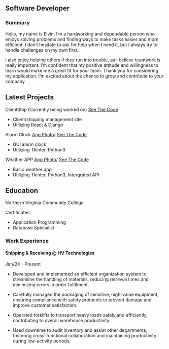 ## Software Developer

### Summary
Hello, my name is Elvin. I’m a hardworking and dependable person who enjoys solving problems and finding ways to make tasks easier and more efficient. I don’t hesitate to ask for help when I need it, but I always try to handle challenges on my own first.

I also enjoy helping others if they run into trouble, as I believe teamwork is really important. I’m confident that my positive attitude and willingness to learn would make me a great fit for your team. Thank you for considering my application. I’m excited about the chance to grow and contribute to your company.


## Latest Projects 
ClientShip (Currently being worked on)
[See The Code](https://github.com/El-Bean01/Clientship)
- Client/shipping management site
- Utilizing React & Django


Alarm Clock [App Photo](/assets.img/alarmclock.png)/
[See The Code](https://github.com/El-Bean01/tkinter-alarm.git)
- GUI alarm clock
- Utilizing Tkinter, Python3

Weather APP [App Photo](/assets.img/weatherapp.png)/
[See The Code](https://github.com/El-Bean01/TkinterWeatherApp.git)
- Basic weather app 
- Utilizing Tkinter, Python3, Intergrated API


## Education
Northern Virginia 
Community College

Certificates:
- Application Programming 
- Database Specialist



### Work Experience 
#### Shipping & Receiving @ HV Technologies
Jan/24 - Present
- Developed and implemented an efficient organization system to streamline the handling of materials,
reducing retrieval times and minimizing errors in order fulfilment.

- Carefully managed the packaging of sensitive, high-value equipment, ensuring compliance with safety
protocols to prevent damage and improve customer satisfaction.

- Operated forklifts to transport heavy loads safely and efficiently, contributing to overall warehouse
productivity.

- Used downtime to audit inventory and assist other departments, fostering cross-functional collaboration
and maintaining productivity during low-activity periods.
